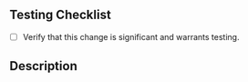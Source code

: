 ## Testing Checklist

- [ ] Verify that this change is significant and warrants testing.


## Description

<!-- Provide a brief description of your changes -->
